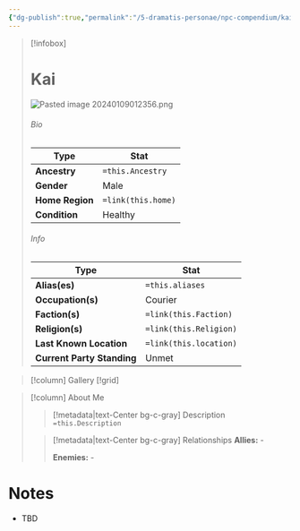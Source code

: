 ```yaml
---
{"dg-publish":true,"permalink":"/5-dramatis-personae/npc-compendium/kai/","noteIcon":""}
---
```



> [!infobox]
> # Kai
> ![Pasted image 20240109012356.png](/img/user/x.%20Assets/Attachments/Pasted%20image%2020240109012356.png)
> ###### Bio
> Type |  Stat |
> ---|---|
> **Ancestry** | `=this.Ancestry` |
> **Gender** | Male |
> **Home Region** | `=link(this.home)` |
> **Condition** | Healthy |
> ###### Info
> Type |  Stat |
> ---|---|
> **Alias(es)** | `=this.aliases` |
> **Occupation(s)** | Courier |
> **Faction(s)** | `=link(this.Faction)` |
> **Religion(s)** | `=link(this.Religion)` |
> **Last Known Location** | `=link(this.location)` |
> **Current Party Standing** | Unmet |

> [!column] Gallery 
> [!grid] 
> 

> [!column] About Me
>> [!metadata|text-Center bg-c-gray] Description
>> `=this.Description`
>
>> [!metadata|text-Center bg-c-gray] Relationships
>> **Allies:** -
>>
>> **Enemies:** -

# Notes

- TBD

